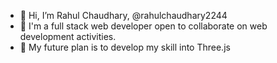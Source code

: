 - 👋 Hi, I’m Rahul Chaudhary, @rahulchaudhary2244
- 👀 I'm a full stack web developer open to collaborate on web development activities.
- 💞️ My future plan is to develop my skill into Three.js

<!---
rahulchaudhary2244/rahulchaudhary2244 is a ✨ special ✨ repository because its `README.md` (this file) appears on your GitHub profile.
You can click the Preview link to take a look at your changes.
--->
